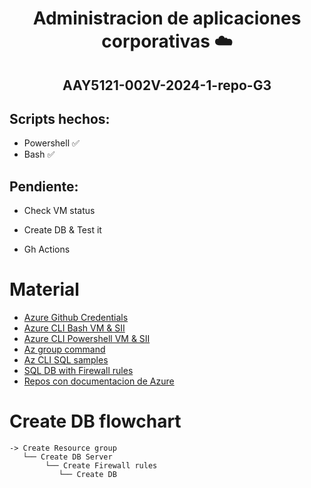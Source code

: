 <h1 align="center"">Administracion de aplicaciones corporativas ☁️</h1> 
<h2 align="center"">AAY5121-002V-2024-1-repo-G3</h2>

## Scripts hechos:
- Powershell ✅
- Bash ✅

## Pendiente:
- Check VM status

- Create DB & Test it
- Gh Actions

# Material
- [Azure Github Credentials](https://learn.microsoft.com/es-es/azure/developer/github/connect-from-azure?tabs=azure-portal%2Clinux#use-the-azure-login-action-with-a-service-principal-secret)
- [Azure CLI Bash VM & SII](https://learn.microsoft.com/en-us/azure/virtual-machines/windows/quick-create-cli)
- [Azure CLI Powershell VM & SII](https://learn.microsoft.com/en-us/azure/virtual-machines/windows/quick-create-powershell)
- [Az group command](https://learn.microsoft.com/en-us/cli/azure/group?view=azure-cli-latest)
- [Az CLI SQL samples](https://learn.microsoft.com/en-us/azure/azure-sql/database/az-cli-script-samples-content-guide?view=azuresql&source=recommendations&tabs=single-database)
- [SQL DB with Firewall rules](https://learn.microsoft.com/es-es/azure/azure-sql/database/single-database-create-quickstart?view=azuresql&tabs=azure-cli)
- [Repos con documentacion de Azure](https://github.com/yorek/awesome-azure-sql?tab=readme-ov-file)

# Create DB flowchart
```
-> Create Resource group
   └── Create DB Server 
        └── Create Firewall rules
           └── Create DB
```